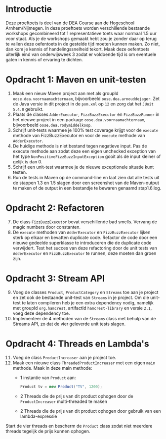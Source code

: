 # Introductie

Deze proeftoets is deel van de DEA Course aan de Hogeschool Arnhem/Nijmegen. In deze proeftoets worden verschillende bestaande workshops gecombineerd tot 1 representatieve toets waar normaal 1.5 uur voor staat. Als je de workshops gemaakt hebt zou je zonder daar op terug te vallen deze oefentoets in de gestelde tijd moeten kunnen maken. Zo niet, dan kom je kennis of handelingssnelheid tekort. Maak deze oefentoets uiterlijk eind van onderwijsweek 3 zodat er voldoende tijd is om eventuele gaten in kennis of ervaring te dichten. 

# Opdracht 1: Maven en unit-testen

1. Maak een nieuw Maven project aan met als groupId `oose.dea.voornaamachternaam`, bijvoorbeeld `oose.dea.arnouddejager`. Zet de Java versie in dit project in de `pom.xml` op `12` en zorg dat het `JUnit 5.4.0` gebruikt. 
2. Plaats de classes `AdderExecutor`, `FizzBuzzExecutor` en `FizzBuzzRunner` in het nieuwe project in een package `oose.dea.voornaamachternaam`, bijvoorbeeld `oose.dea.rodymiddelkoop`.
3. Schrijf unit-tests waarmee je 100% test coverage krijgt voor de `execute` methode van FizzBuzzExecutor en voor de `execute` methode van `AdderExecutor`.
4. De huidige methode is niet bestand tegen negatieve input. Pas de execute methode aan zodat deze een eigen unchecked exception van het type `NonPositiveFizzBuzzInputException` gooit als de input kleiner of gelijk is dan 0.
5. Schrijf een unit-test waarmee je de nieuwe exceptionele situatie kunt testen.
6. Run de tests in Maven op de command-line en laat zien dat alle tests uit de stappen 1.3 en 1.5 slagen door een screenshot van de Maven-output te maken of de output in een bestandje te bewaren genaamd stap1.6.log. 

# Opdracht 2: Refactoren

7. De class `FizzBuzzExecutor` bevat verschillende bad smells. Vervang de magic numbers door constanten.
8. De `execute` methoden van `AdderExecutor` en `FizzBuzzExecutor` lijken sterk op elkaar en bevatten duplicate code. Refactor de code door een nieuwe gedeelde superklasse te introduceren die de duplicate code verwijdert. Test het succes van deze refactoring door de unit tests van `AdderExecutor` en `FizzBuzzExecutor` te runnen, deze moeten dan groen zijn. 

# Opdracht 3: Stream API

9. Voeg de classes `Product`, `ProductCategory` en `Streams` toe aan je project en zet ook de bestaande unit-test van `Streams` in je project. Om die unit-test te laten compileren heb je een extra dependency nodig, namelijk met groupId `org.hamcrest`, artifactId `hamcrest-library` en versie `2.1`, voeg deze dependency toe. 
10. Implementeer de 4 methoden van de `Streams` class met behulp van de Streams API, zo dat de vier geleverde unit tests slagen. 

# Opdracht 4: Threads en Lambda's

11. Voeg de class `ProductIncreaser` aan je project toe. 
12. Maak een nieuwe class `ThreadedProductIncreaser` met een eigen `main` methode. Maak in deze main methode:
    * 1 instantie van `Product` aan:
      ```java
      Product tv = new Product("TV", 1200);
      ```

    * 2 Threads die de prijs van dit product ophogen door de `ProductIncreaser` multi-threaded te maken
    * 2 Threads die de prijs van dit product ophogen door gebruik van een lambda-expressie
    
   Start de vier threads en bescherm de `Product` class zodat niet meerdere threads tegelijk de prijs kunnen ophogen. 
